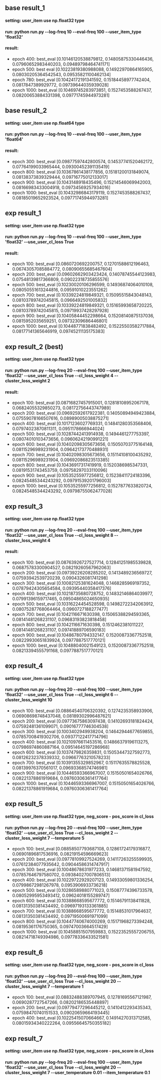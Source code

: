 ## base result_1
#### setting: user_item use np.float32 type 
#### run: python run.py --log-freq 10 --eval-freq 100 --user_item_type 'float32'
#### result:
* epoch 400: best_eval [0.10146120538879812, 0.14805875330446436, 0.07960652983440203, 0.09489798464741171]
* epoch 500: best eval [0.10223819380988088, 0.14922970864165905, 0.08030205364542543, 0.09535821100462134]
* epoch 780: best_eval [0.10424172191341592, 0.15184458977742404, 0.0817847389929772, 0.09739644035939028]
* epoch 1000: best_eval [0.10469745283973851, 0.1527453588267437, 0.08200653884331398, 0.09771745944973281]

## base result_2
#### setting: user_item use np.float64 type
#### run: python run.py --log-freq 10 --eval-freq 100 --user_item_type 'float64'
#### result:
* epoch 300: best_eval [0.09877597442800574, 0.14537741520462172, 0.07764199033965444, 0.09300452391135419]
* epoch 800: best_eval [0.10367861438177856, 0.15181200131849074, 0.08138373839329444, 0.09716775012133017]
* epoch 900: best_eval [0.1043148918435496, 0.15214546069942003, 0.08166983433004918, 0.09734569257934016]
* epoch 1000: best_eval [0.10432986843179119, 0.1527453588267437, 0.08185019652923524, 0.09771745944973281]

## exp result_1
#### setting: user_item use np.float32 type
#### run: python run.py --log-freq 10 --eval-freq 100 --user_item_type 'float32' --use_user_cl_loss True
#### result:
* epoch 100: best_eval [0.0860720692200757, 0.12701588612196463, 0.06743057085884772, 0.08090655685467604]
* epoch 200: best_eval [0.09602662903423424, 0.14078745544123983, 0.07548139817366809, 0.09022318735855576]
* epoch 500: best_eval [0.10230020106296599, 0.14936874064010108, 0.08050551613244816, 0.09591010223551262]
* epoch 700: best_eval [0.10339224819849321, 0.15095515843048143, 0.08103789742045815, 0.0966492501005832]
* epoch 800: best_eval [0.10339224819849321, 0.15165993658720225, 0.08103789742045815, 0.09719937428297928]
* epoch 900: best_eval [0.10405844452298664, 0.15208140875137036, 0.0815952035659251, 0.09732309686446801]
* epoch 1000: best_eval [0.10448771838482492, 0.15225503582717884, 0.08177141365646919, 0.09745211135175383]

## exp result_2 (**best**)
#### setting: user_item use np.float32 type
#### run: python run.py --log-freq 20 --eval-freq 100 --user_item_type 'float32' --use_user_cl_loss True --cl_loss_weight 4 --cluster_loss_weight 2
#### result:
* epoch 100: best_eval [0.08716827457915001, 0.12818108952067178, 0.06824055329850273, 0.08172756443747989]
* epoch 200: best_eval [0.09692592617922381, 0.14050894949423884, 0.07559078166507616, 0.08989005038875271]
* epoch 400: best_eval [0.10171236027769331, 0.14841280353568406, 0.07974023870811311, 0.0951178666944024]
* epoch 500: best_eval [0.10287442413914938, 0.1494461277753397, 0.08074010103473656, 0.09606242190991221]
* epoch 600: best_eval [0.10402098305673656, 0.15050703775164148, 0.08115296989231904, 0.09642173770488931]
* epoch 700: best_eval [0.10402098305673656, 0.15114108100435292, 0.08115296989231904, 0.09692086823513385]
* epoch 800: best_eval [0.10436917317419919, 0.1520386985347331, 0.08191531743453759, 0.09758297033110096]
* epoch 900: best_eval [0.10535255977256812, 0.15238411724183396, 0.08245485344243292, 0.09791539201796003]
* epoch 1000: best_eval [0.10535255977256812, 0.1527877633820724, 0.08245485344243292, 0.09798755062477028]

## exp result_3
#### setting: user_item use np.float32 type
#### run: python run.py --log-freq 20 --eval-freq 100 --user_item_type 'float32' --use_user_cl_loss True --cl_loss_weight 8 --cluster_loss_weight 4
#### result:
* epoch 100: best_eval [0.08763926727527714, 0.12841251985539828, 0.06875783300904527, 0.08219260567962063]
* epoch 200: best_eval [0.09739226208285202, 0.1413489236569727, 0.07593942539720239, 0.0904326081741298]
* epoch 300: best_eval [0.10082125381624048, 0.1468285969197352, 0.07879424305654584, 0.09395440358417376]
* epoch 400: best_eval [0.10218735680728752, 0.14832146864039977, 0.07991396159717465, 0.09504865024650935]
* epoch 500: best_eval [0.10316224454528598, 0.14982722342063912, 0.08075287768064464, 0.0960727188277477]
* epoch 700: best_eval [0.1042116671630398, 0.15065388294593365, 0.08141481268231107, 0.09683193823818458]
* epoch 800: best_eval [0.1042116671630398, 0.1512462381011227, 0.08141481268231107, 0.09741889706590183]
* epoch 900: best_eval [0.10486780794332147, 0.15200873367752518, 0.08229930651839924, 0.0977887517770121]
* epoch 1000: best_eval [0.10488040021549123, 0.15200873367752518, 0.08213394555791168, 0.0977887517770121]

## exp result_4
#### setting: user_item use np.float32 type
#### run: python run.py --log-freq 20 --eval-freq 100 --user_item_type 'float32' --use_user_cl_loss True --cl_loss_weight 6 --cluster_loss_weight 10
* epoch 100: best_eval [0.08864540706320392, 0.1274235358933906, 0.06908698748437048, 0.08189302996487621]
* epoch 200: best_eval [0.09773675863097438, 0.14102693181824424, 0.07592481361099071, 0.09016777746304538]
* epoch 300: best_eval [0.1003402949938204, 0.14642944677659855, 0.07857008419302706, 0.09377122417714796]
* epoch 400: best_eval [0.10210976611453516, 0.14866379196113275, 0.07986974860887164, 0.09514645197286968]
* epoch 600: best_eval [0.1037479826359831, 0.15053447327592773, 0.08126232378339332, 0.09667763210578233]
* epoch 700: best_eval [0.10391355329852967, 0.15117635578825528, 0.08139976370561017, 0.09693368574746981]
* epoch 900: best_eval [0.10446593366967007, 0.15150501654026766, 0.08221378861919684, 0.09760306361417764]
* epoch 1000: best_eval [0.10446593366967007, 0.15150501654026766, 0.08221378861919684, 0.09760306361417764]

## exp result_5
#### setting: user_item use np.float32 type, neg_score - pos_score in cl_loss
#### run: python run.py --log-freq 20 --eval-freq 100 --user_item_type 'float32' --use_user_cl_loss True --cl_loss_weight 2 --cluster_loss_weight 7 --temperature 5
* epoch 100: best_eval [0.08858507793687108, 0.12861724179316877, 0.06901896817536916, 0.08219154596669623]
* epoch 200: best_eval [0.09778109927524269, 0.14117263255599935, 0.07612384077935642, 0.09044586314747917]
* epoch 300: best_eval [0.10048678631977233, 0.14681371581947592, 0.07857646797580702, 0.09384027007806513]
* epoch 400: best_eval [0.10229722929207123, 0.14933059801336254, 0.07998672981267978, 0.0953906933736218]
* epoch 500: best_eval [0.10286589880771023, 0.15087774396733578, 0.08052995953493412, 0.09624018155289747]
* epoch 600: best_eval [0.10388668595677772, 0.15146791138411828, 0.08131350381434492, 0.09697193133361885]
* epoch 700: best_eval [0.10388668595677772, 0.15148531017964637, 0.08131350381434492, 0.09719500691971099]
* epoch 800: best_eval [0.10447740674000269, 0.15171968273394248, 0.08195361176750365, 0.09747003664517429]
* epoch 1000: best_eval [0.10458851507959883, 0.15223525557206755, 0.08214718749394986, 0.09778336433521581]

## exp result_6
#### setting: user_item use np.float32 type, neg_score - pos_score in cl_loss
#### run: python run.py --log-freq 20 --eval-freq 100 --user_item_type 'float32' --use_user_cl_loss True --cl_loss_weight 20 --cluster_loss_weight 7 --temperature 1
* epoch 100: best_eval [0.08832488389707945, 0.12781695567121987, 0.0690287727547266, 0.08202186535448897]
* epoch 200: best_eval [0.09779477296445212, 0.1410412293435343, 0.07598470740151533, 0.09020659664193445]
* epoch 400: best_eval [0.10225415070664667, 0.14914270313712585, 0.08015934340222264, 0.09556645750355182]

## exp result_7
#### setting: user_item use np.float32 type, neg_score - pos_score in cl_loss
#### run: python run.py --log-freq 20 --eval-freq 100 --user_item_type 'float32' --use_user_cl_loss True --cl_loss_weight 20 --cluster_loss_weight 7 --user_temperature 0.01 --item_temperature 0.1

